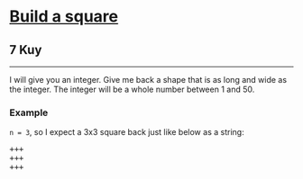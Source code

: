 <h1><a href="https://www.codewars.com/kata/59a96d71dbe3b06c0200009c">Build a square</a></h1>
<h2>7 Kuy</h2>
<hr>
<p>I will give you an integer. Give me back a shape that is as long and wide as the integer. 
The integer will be a whole number between 1 and 50.</p>
<h3>Example</h3>
<p><code>n = 3</code>, so I expect a 3x3 square back just like below as a string:</p>
<pre>
+++
+++
+++
</pre>